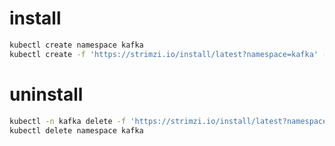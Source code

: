 # install

```bash
kubectl create namespace kafka
kubectl create -f 'https://strimzi.io/install/latest?namespace=kafka' -n kafka
```

# uninstall

```bash
kubectl -n kafka delete -f 'https://strimzi.io/install/latest?namespace=kafka'
kubectl delete namespace kafka
```